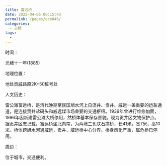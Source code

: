 ```yaml
---
title: 富远桥
date: 2022-04-05 00:15:43
permalink: /pages/ece046/
categories:
  - 古桥
tags:
  - 
---
```

时间：

光绪十一年(1885)

地理位置：

地处贡威路原2K+50桩号处

人文历史：

雷公滩富远桥，是清代晚期至民国旭水河上自流井、贡井、威远一条重要的运盐通道，是连接贡井盐码头和威远煤市场重要的交通枢纽。1939年曾进行维修加固，1996年因新建雷公滩大桥停用，然桥体基本保存原貌。现为贡井区文物保护点。据贡井区志记载，富远桥坐北向南，为两墩三孔联石拱桥，长41米，宽7米，高10米。桥体跨旭水河通威远，贡井、威远桥中心分界。桥身风化严重，属危桥已停用。

周边：

位于城市，交通便利。
